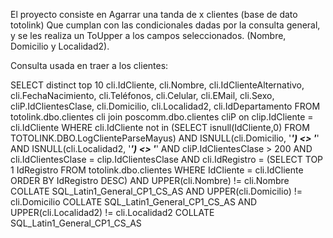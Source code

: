 El proyecto consiste en Agarrar una tanda de x clientes (base de dato totolink)
Que cumplan con las condicionales dadas por la consulta general, y se les realiza un ToUpper a los campos seleccionados. (Nombre, Domicilio y Localidad2).


Consulta usada en traer a los clientes:

SELECT distinct top 10 cli.IdCliente, cli.Nombre, cli.IdClienteAlternativo, 
cli.FechaNacimiento, cli.Teléfonos, cli.Celular, 
cli.EMail, cli.Sexo, cliP.IdClientesClase, cli.Domicilio, 
cli.Localidad2, cli.IdDepartamento
FROM totolink.dbo.clientes cli 
join poscomm.dbo.clientes cliP on clip.IdCliente = cli.IdCliente
WHERE cli.IdCliente not in (SELECT isnull(IdCliente,0) 
                            FROM TOTOLINK.DBO.LogClienteParseMayus) AND
ISNULL(cli.Domicilio, '*****') <> '*****' AND
ISNULL(cli.Localidad2, '*****') <> '*****' AND
cliP.IdClientesClase > 200 AND
cli.IdClientesClase = clip.IdClientesClase AND
cli.IdRegistro = (SELECT TOP 1 IdRegistro 
                  FROM totolink.dbo.clientes 
                  WHERE IdCliente = cli.IdCliente 
                  ORDER BY IdRegistro DESC) AND
UPPER(cli.Nombre) != cli.Nombre COLLATE SQL_Latin1_General_CP1_CS_AS AND
UPPER(cli.Domicilio) != cli.Domicilio COLLATE SQL_Latin1_General_CP1_CS_AS AND 
UPPER(cli.Localidad2) != cli.Localidad2 COLLATE SQL_Latin1_General_CP1_CS_AS
